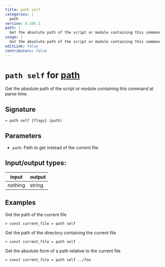 ```yaml
---
title: path self
categories: |
  path
version: 0.106.1
path: |
  Get the absolute path of the script or module containing this command at parse time.
usage: |
  Get the absolute path of the script or module containing this command at parse time.
editLink: false
contributors: false
---
```

<!-- This file is automatically generated. Please edit the command in https://github.com/nushell/nushell instead. -->

# `path self` for [path](/commands/categories/path.md)

<div class='command-title'>Get the absolute path of the script or module containing this command at parse time.</div>

## Signature

```> path self {flags} (path)```

## Parameters

 -  `path`: Path to get instead of the current file.


## Input/output types:

| input   | output |
| ------- | ------ |
| nothing | string |
## Examples

Get the path of the current file
```nu
> const current_file = path self

```

Get the path of the directory containing the current file
```nu
> const current_file = path self .

```

Get the absolute form of a path relative to the current file
```nu
> const current_file = path self ../foo

```
